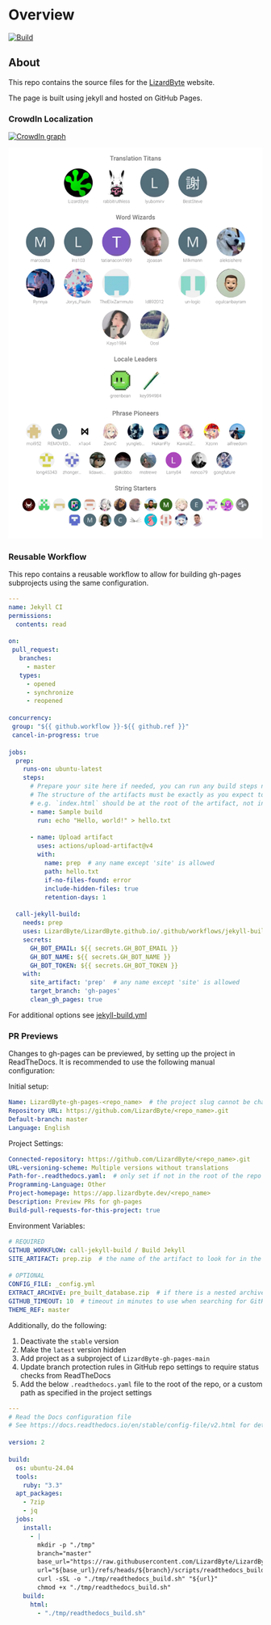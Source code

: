 # Overview

[![Build](https://img.shields.io/github/actions/workflow/status/lizardbyte/LizardByte.github.io/ci.yml.svg?branch=master&label=build&logo=github&style=for-the-badge)](https://github.com/LizardByte/LizardByte.github.io/actions/workflows/ci.yml?query=branch%3Amaster)

## About

This repo contains the source files for the [LizardByte](https://app.lizardbyte.dev) website.

The page is built using jekyll and hosted on GitHub Pages.

### CrowdIn Localization

[![CrowdIn graph](https://app.lizardbyte.dev/dashboard/crowdin/LizardByte_graph.svg)](https://translate.lizardbyte.dev)

<p align="center">
  <a href="https://translate.lizardbyte.dev" aria-label="CrowdIn">
    <img src='https://raw.githubusercontent.com/LizardByte/contributors/refs/heads/dist/crowdin.606145.svg'/>
  </a>
</p>

### Reusable Workflow

This repo contains a reusable workflow to allow for building gh-pages subprojects using the same configuration.

```yml
---
name: Jekyll CI
permissions:
  contents: read

on:
 pull_request:
   branches:
     - master
   types:
     - opened
     - synchronize
     - reopened

concurrency:
 group: "${{ github.workflow }}-${{ github.ref }}"
 cancel-in-progress: true

jobs:
  prep:
    runs-on: ubuntu-latest
    steps:
      # Prepare your site here if needed, you can run any build steps needed to generate the site
      # The structure of the artifacts must be exactly as you expect to find the files in the final site
      # e.g. `index.html` should be at the root of the artifact, not in a subdirectory
      - name: Sample build
        run: echo "Hello, world!" > hello.txt

      - name: Upload artifact
        uses: actions/upload-artifact@v4
        with:
          name: prep  # any name except 'site' is allowed
          path: hello.txt
          if-no-files-found: error
          include-hidden-files: true
          retention-days: 1
  
  call-jekyll-build:
    needs: prep
    uses: LizardByte/LizardByte.github.io/.github/workflows/jekyll-build.yml@master
    secrets:
      GH_BOT_EMAIL: ${{ secrets.GH_BOT_EMAIL }}
      GH_BOT_NAME: ${{ secrets.GH_BOT_NAME }}
      GH_BOT_TOKEN: ${{ secrets.GH_BOT_TOKEN }}
    with:
      site_artifact: 'prep'  # any name except 'site' is allowed
      target_branch: 'gh-pages'
      clean_gh_pages: true
```

For additional options see [jekyll-build.yml](.github/workflows/jekyll-build.yml)

### PR Previews

Changes to gh-pages can be previewed, by setting up the project in ReadTheDocs.
It is recommended to use the following manual configuration:

Initial setup:
```yml
Name: LizardByte-gh-pages-<repo_name>  # the project slug cannot be changed after creation
Repository URL: https://github.com/LizardByte/<repo_name>.git
Default-branch: master
Language: English
```

Project Settings:
```yml
Connected-repository: https://github.com/LizardByte/<repo_name>.git
URL-versioning-scheme: Multiple versions without translations
Path-for-.readthedocs.yaml:  # only set if not in the root of the repo
Programming-Language: Other
Project-homepage: https://app.lizardbyte.dev/<repo_name>
Description: Preview PRs for gh-pages
Build-pull-requests-for-this-project: true
```

Environment Variables:
```yml
# REQUIRED
GITHUB_WORKFLOW: call-jekyll-build / Build Jekyll
SITE_ARTIFACT: prep.zip  # the name of the artifact to look for in the workflow

# OPTIONAL
CONFIG_FILE: _config.yml
EXTRACT_ARCHIVE: pre_built_database.zip  # if there is a nested archive to extract
GITHUB_TIMEOUT: 10  # timeout in minutes to use when searching for GitHub artifacts, max 15
THEME_REF: master
``` 

Additionally, do the following:

1. Deactivate the `stable` version
2. Make the `latest` version hidden
3. Add project as a subproject of `LizardByte-gh-pages-main`
4. Update branch protection rules in GitHub repo settings to require status checks from ReadTheDocs
5. Add the below `.readthedocs.yaml` file to the root of the repo, or a custom path as specified in the project settings

```yml
---
# Read the Docs configuration file
# See https://docs.readthedocs.io/en/stable/config-file/v2.html for details

version: 2

build:
  os: ubuntu-24.04
  tools:
    ruby: "3.3"
  apt_packages:
    - 7zip
    - jq
  jobs:
    install:
      - |
        mkdir -p "./tmp"
        branch="master"
        base_url="https://raw.githubusercontent.com/LizardByte/LizardByte.github.io"
        url="${base_url}/refs/heads/${branch}/scripts/readthedocs_build.sh"
        curl -sSL -o "./tmp/readthedocs_build.sh" "${url}"
        chmod +x "./tmp/readthedocs_build.sh"
    build:
      html:
        - "./tmp/readthedocs_build.sh"

```
